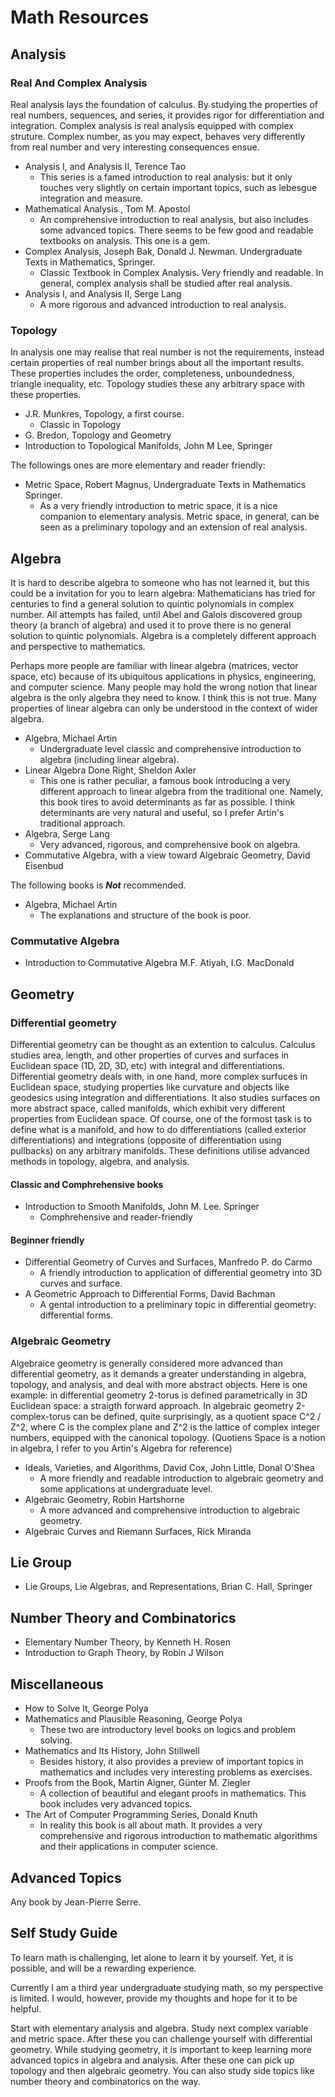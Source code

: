 # Math Resources

## Analysis 

### Real And Complex Analysis

Real analysis lays the foundation of calculus. By studying the properties of real numbers, sequences, and series, it provides rigor for differentiation and integration. 
Complex analysis is real analysis equipped with complex struture. Complex number, as you may expect, behaves very differently from real number and very interesting consequences ensue.

- Analysis I, and Analysis II, Terence Tao
    - This series is a famed introduction to real analysis: but it only touches very slightly on certain important topics, such as lebesgue integration and measure.
- Mathematical Analysis , Tom M. Apostol
    - An comprehensive introduction to real analysis, but also includes some advanced topics. There seems to be few good and readable textbooks on analysis. This one is a gem.
- Complex Analysis, Joseph Bak, Donald J. Newman. Undergraduate Texts in Mathematics, Springer. 
    - Classic Textbook in Complex Analysis. Very friendly and readable. In general, complex analysis shall be studied after real analysis.
- Analysis I, and Analysis II, Serge Lang
    - A more rigorous and advanced introduction to real analysis.

### Topology

In analysis one may realise that real number is not the requirements, instead certain properties of real number brings about all the important results. These properties includes the order, completeness, unboundedness, triangle inequality, etc. Topology studies these any arbitrary space with these properties.

- J.R. Munkres, Topology, a first course.
    - Classic in Topology
- G. Bredon, Topology and Geometry
- Introduction to Topological Manifolds, John M Lee, Springer

The followings ones are more elementary and reader friendly:

- Metric Space, Robert Magnus, Undergraduate Texts in Mathematics Springer. 
    - As a very friendly introduction to metric space, it is a nice companion to elementary analysis. Metric space, in general, can be seen as a preliminary topology and an extension of real analysis.

## Algebra

It is hard to describe algebra to someone who has not learned it, but this could be a invitation for you to learn algebra: 
Mathematicians has tried for centuries to find a general solution to quintic polynomials in complex number. All attempts has failed, until Abel and Galois discovered group theory (a branch of algebra) and used it to prove there is no general solution to quintic polynomials. Algebra is a completely different approach and perspective to mathematics.

Perhaps more people are familiar with linear algebra (matrices, vector space, etc) because of its ubiquitous applications in physics, engineering, and computer science. 
Many people may hold the wrong notion that linear algebra is the only algebra they need to know. I think this is not true. Many properties of linear algebra can only be understood in the context of wider algebra.

- Algebra, Michael Artin
    - Undergraduate level classic and comprehensive introduction to algebra (including linear algebra).
- Linear Algebra Done Right, Sheldon Axler
    - This one is rather peculiar, a famous book introducing a very different approach to linear algebra from the traditional one. Namely, this book tires to avoid determinants as far as possible. I think determinants are very natural and useful, so I prefer Artin's traditional approach.
- Algebra, Serge Lang
    - Very advanced, rigorous, and comprehensive book on algebra.
- Commutative Algebra, with a view toward Algebraic Geometry, David Eisenbud

The following books is *__Not__* recommended.

- Algebra, Michael Artin
    - The explanations and structure of the book is poor.

### Commutative Algebra 

- Introduction to Commutative Algebra M.F. Atiyah, I.G. MacDonald
    
## Geometry 

### Differential geometry

Differential geometry can be thought as an extention to calculus. 
Calculus studies area, length, and other properties of curves and surfaces in Euclidean space (1D, 2D, 3D, etc) with integral and differentiations. 
Differential geometry deals with, in one hand, more complex surfuces in Euclidean space, studying properties like curvature and objects like geodesics using integration and differentiations. 
It also studies surfaces on more abstract space, called manifolds, which exhibit very different properties from Euclidean space. 
Of course, one of the formost task is to define what is a manifold, and how to do differentiations (called exterior differentiations) and integrations (opposite of differentiation using pullbacks) on any arbitrary manifolds. These definitions utilise advanced methods in topology, algebra, and analysis.

#### Classic and Comphrehensive books

- Introduction to Smooth Manifolds, John M. Lee. Springer
    - Comphrehensive and reader-friendly

#### Beginner friendly 

- Differential Geometry of Curves and Surfaces, Manfredo P. do Carmo
    - A friendly introduction to application of differential geometry into 3D curves and surface.
- A Geometric Approach to Differential Forms, David Bachman
    - A gental introduction to a preliminary topic in differential geometry: differential forms.

### Algebraic Geometry 

Algebraice geometry is generally considered more advanced than differential geometry, as it demands a greater understanding in algebra, topology, and analysis, and deal with more abstract objects. 
Here is one example: in differential geometry 2-torus is defined parametrically in 3D Euclidean space: a straigth forward approach. 
In algebraic geometry 2-complex-torus can be defined, quite surprisingly, as a quotient space C^2 / Z^2, where C is the complex plane and Z^2 is the lattice of complex integer numbers, equipped with the canonical topology. (Quotiens Space is a notion in algebra, I refer to you Artin's Algebra for reference)

- Ideals, Varieties, and Algorithms, David Cox, John Little, Donal O'Shea
    - A more friendly and readable introduction to algebraic geometry and some applications at undergraduate level.
- Algebraic Geometry, Robin Hartshorne
    - A more advanced and comprehensive introduction to algebraic geometry. 
- Algebraic Curves and Riemann Surfaces, Rick Miranda

## Lie Group 

- Lie Groups, Lie Algebras, and Representations, Brian C. Hall, Springer

## Number Theory and Combinatorics

- Elementary Number Theory, by Kenneth H. Rosen 
- Introduction to Graph Theory, by Robin J Wilson

## Miscellaneous

- How to Solve It, George Polya
- Mathematics and Plausible Reasoning, George Polya
    - These two are introductory level books on logics and problem solving. 
- Mathematics and Its History, John Stillwell
    - Besides history, it also provides a preview of important topics in mathematics and includes very interesting problems as exercises.
- Proofs from the Book, Martin Aigner, Günter M. Ziegler
    - A collection of beautiful and elegant proofs in mathematics. This book includes very advanced topics.
- The Art of Computer Programming Series, Donald Knuth 
    - In reality this book is all about math. It provides a very comprehensive and rigorous introduction to mathematic algorithms and their applications in computer science.

## Advanced Topics 

Any book by Jean-Pierre Serre. 

## Self Study Guide 

To learn math is challenging, let alone to learn it by yourself. Yet, it is possible, and will be a rewarding experience. 

Currently I am a third year undergraduate studying math, so my perspective is limited. I would, however, provide my thoughts and hope for it to be helpful. 

Start with elementary analysis and algebra. Study next complex variable and metric space. After these you can challenge yourself with differential geometry. While studying geometry, it is important to keep learning more advanced topics in algebra and analysis. After these one can pick up topology and then algebraic geometry. You can also study side topics like number theory and combinatorics on the way.

